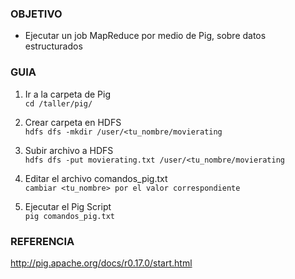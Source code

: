 ### OBJETIVO
* Ejecutar un job MapReduce por medio de Pig, sobre datos estructurados 

### GUIA
1. Ir a la carpeta de Pig  
`cd /taller/pig/`

2. Crear carpeta en HDFS  
`hdfs dfs -mkdir /user/<tu_nombre/movierating`

3. Subir archivo a HDFS  
`hdfs dfs -put movierating.txt /user/<tu_nombre/movierating`

4. Editar el archivo comandos_pig.txt  
`cambiar <tu_nombre> por el valor correspondiente`

5. Ejecutar el Pig Script  
`pig comandos_pig.txt`

### REFERENCIA

http://pig.apache.org/docs/r0.17.0/start.html
